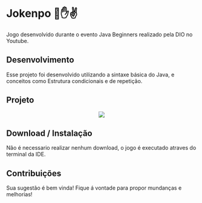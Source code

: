 # Jokenpo 👊✋✌️ 
Jogo desenvolvido durante o evento Java Beginners realizado pela DIO no Youtube.

## Desenvolvimento

<p>Esse projeto foi desenvolvido utilizando a sintaxe básica do Java, e conceitos como Estrutura condicionais e de repetição.</p>

## Projeto

<p align="center">
 <img src="https://user-images.githubusercontent.com/94981827/209855194-13ed6c24-daa0-481c-9fa5-5cb67046e9ab.gif">
</p>

## Download / Instalação

<p>Não é necessario realizar nenhum download, o jogo é executado atraves do terminal da IDE. </p>

## Contribuições
<p>Sua sugestão é bem vinda! Fique á vontade para propor mundanças e melhorias!</p>
